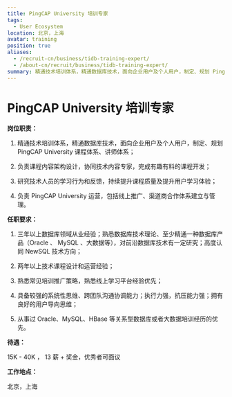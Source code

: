 ```yaml
---
title: PingCAP University 培训专家
tags:
  - User Ecosystem
location: 北京，上海
avatar: training
position: true
aliases:
  - /recruit-cn/business/tidb-training-expert/
  - /about-cn/recruit/business/tidb-training-expert/
summary: 精通技术培训体系，精通数据库技术，面向企业用户及个人用户，制定、规划 PingCAP University 课程体系、讲师体系； 负责课程内容架构设计，协同技术内容专家，完成有趣有料的课程开发； 研究技术人员的学习行为和反馈，持续提升课程质量及提升用户学习体验； 负责 PingCAP University 运营，包括线上推广、渠道商合作体系建立与管理。
---
```


# PingCAP University 培训专家

**岗位职责：**

1. 精通技术培训体系，精通数据库技术，面向企业用户及个人用户，制定、规划 PingCAP University 课程体系、讲师体系；

2. 负责课程内容架构设计，协同技术内容专家，完成有趣有料的课程开发；

3. 研究技术人员的学习行为和反馈，持续提升课程质量及提升用户学习体验；

4. 负责 PingCAP University 运营，包括线上推广、渠道商合作体系建立与管理。

**任职要求：**

1. 三年以上数据库领域从业经验；熟悉数据库技术理论、至少精通一种数据库产品（Oracle 、 MySQL 、大数据等），对前沿数据库技术有一定研究；高度认同 NewSQL 技术方向；

2. 两年以上技术课程设计和运营经验；

3. 熟悉常见培训推广策略，熟悉线上学习平台经验优先；

4. 具备较强的系统性思维、跨团队沟通协调能力；执行力强，抗压能力强；拥有良好的用户导向思维；

5. 从事过 Oracle、MySQL、HBase 等关系型数据库或者大数据培训经历的优先。

**待遇：**

15K - 40K ， 13 薪 + 奖金，优秀者可面议

**工作地点：**

北京，上海

